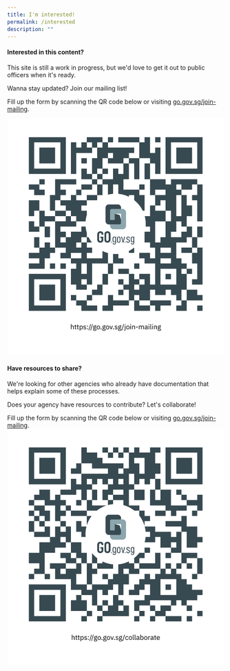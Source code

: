 ```yaml
---
title: I'm interested!
permalink: /interested
description: ""
---
```

#### Interested in this content?

This site is still a work in progress, but we'd love to get it out to public officers when it's ready.

Wanna stay updated? Join our mailing list!

Fill up the form by scanning the QR code below or visiting [go.gov.sg/join-mailing](https://go.gov.sg/join-mailing).

![Alt text for image on Isomer site](/images/gogovsg_collaborate.png)


#### Have resources to share?

We're looking for other agencies who already have documentation that helps explain some of these processes.

Does your agency have resources to contribute? Let's collaborate!

Fill up the form by scanning the QR code below or visiting [go.gov.sg/join-mailing](https://go.gov.sg/collaborate).
![Alt text for image on Isomer site](/images/gogovsg_join-mailing.png)